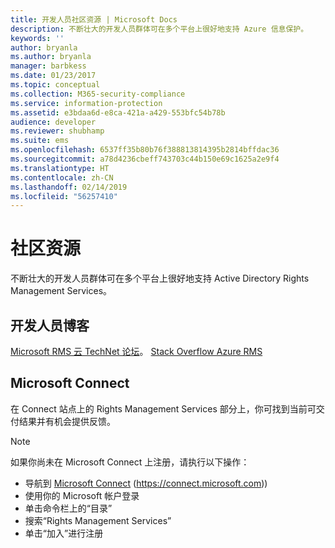 ```yaml
---
title: 开发人员社区资源 | Microsoft Docs
description: 不断壮大的开发人员群体可在多个平台上很好地支持 Azure 信息保护。
keywords: ''
author: bryanla
ms.author: bryanla
manager: barbkess
ms.date: 01/23/2017
ms.topic: conceptual
ms.collection: M365-security-compliance
ms.service: information-protection
ms.assetid: e3bdaa6d-e8ca-421a-a429-553bfc54b78b
audience: developer
ms.reviewer: shubhamp
ms.suite: ems
ms.openlocfilehash: 6537ff35b80b76f388813814395b2814bffdac36
ms.sourcegitcommit: a78d4236cbeff743703c44b150e69c1625a2e9f4
ms.translationtype: HT
ms.contentlocale: zh-CN
ms.lasthandoff: 02/14/2019
ms.locfileid: "56257410"
---
```

# <a name="community-resources"></a>社区资源

不断壮大的开发人员群体可在多个平台上很好地支持 Active Directory Rights Management Services。

## <a name="developers-blog"></a>开发人员博客
[Microsoft RMS 云 TechNet 论坛](https://social.technet.microsoft.com/Forums/en-US/home?forum=rmscloud)。
[Stack Overflow Azure RMS](https://stackoverflow.com/search?q=Azure+RMS)

## <a name="microsoft-connect"></a>Microsoft Connect
在 Connect 站点上的 Rights Management Services 部分上，你可找到当前可交付结果并有机会提供反馈。

> [!NOTE]
>
>如果你尚未在 Microsoft Connect 上注册，请执行以下操作：
>
>-   导航到 [Microsoft Connect](https://connect.microsoft.com) (https://connect.microsoft.com))
>-   使用你的 Microsoft 帐户登录
>-   单击命令栏上的“目录”
>-   搜索“Rights Management Services”
>-   单击“加入”进行注册
